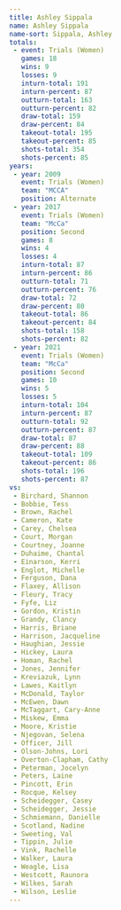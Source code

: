 ```yaml
---
title: Ashley Sippala
name: Ashley Sippala
name-sort: Sippala, Ashley
totals:
 - event: Trials (Women)
   games: 18
   wins: 9
   losses: 9
   inturn-total: 191
   inturn-percent: 87
   outturn-total: 163
   outturn-percent: 82
   draw-total: 159
   draw-percent: 84
   takeout-total: 195
   takeout-percent: 85
   shots-total: 354
   shots-percent: 85
years:
 - year: 2009
   event: Trials (Women)
   team: "MCCA"
   position: Alternate
 - year: 2017
   event: Trials (Women)
   team: "McCa"
   position: Second
   games: 8
   wins: 4
   losses: 4
   inturn-total: 87
   inturn-percent: 86
   outturn-total: 71
   outturn-percent: 76
   draw-total: 72
   draw-percent: 80
   takeout-total: 86
   takeout-percent: 84
   shots-total: 158
   shots-percent: 82
 - year: 2021
   event: Trials (Women)
   team: "McCa"
   position: Second
   games: 10
   wins: 5
   losses: 5
   inturn-total: 104
   inturn-percent: 87
   outturn-total: 92
   outturn-percent: 87
   draw-total: 87
   draw-percent: 88
   takeout-total: 109
   takeout-percent: 86
   shots-total: 196
   shots-percent: 87
vs:
 - Birchard, Shannon
 - Bobbie, Tess
 - Brown, Rachel
 - Cameron, Kate
 - Carey, Chelsea
 - Court, Morgan
 - Courtney, Joanne
 - Duhaime, Chantal
 - Einarson, Kerri
 - Englot, Michelle
 - Ferguson, Dana
 - Flaxey, Allison
 - Fleury, Tracy
 - Fyfe, Liz
 - Gordon, Kristin
 - Grandy, Clancy
 - Harris, Briane
 - Harrison, Jacqueline
 - Haughian, Jessie
 - Hickey, Laura
 - Homan, Rachel
 - Jones, Jennifer
 - Kreviazuk, Lynn
 - Lawes, Kaitlyn
 - McDonald, Taylor
 - McEwen, Dawn
 - McTaggart, Cary-Anne
 - Miskew, Emma
 - Moore, Kristie
 - Njegovan, Selena
 - Officer, Jill
 - Olson-Johns, Lori
 - Overton-Clapham, Cathy
 - Peterman, Jocelyn
 - Peters, Laine
 - Pincott, Erin
 - Rocque, Kelsey
 - Scheidegger, Casey
 - Scheidegger, Jessie
 - Schmiemann, Danielle
 - Scotland, Nadine
 - Sweeting, Val
 - Tippin, Julie
 - Vink, Rachelle
 - Walker, Laura
 - Weagle, Lisa
 - Westcott, Raunora
 - Wilkes, Sarah
 - Wilson, Leslie
---
```

